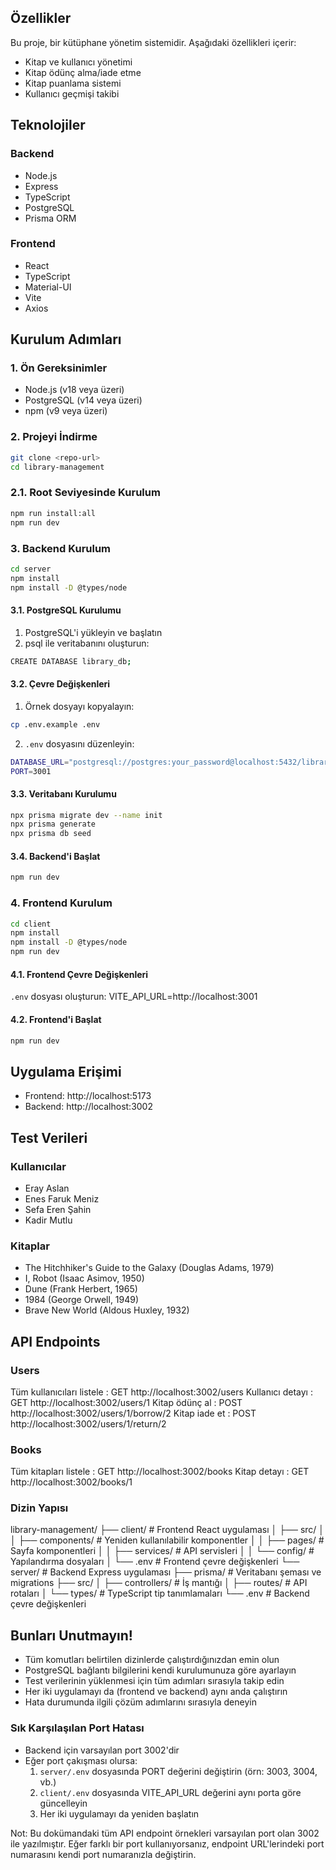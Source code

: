 ## Özellikler
Bu proje, bir kütüphane yönetim sistemidir. Aşağıdaki özellikleri içerir:

-  Kitap ve kullanıcı yönetimi
-  Kitap ödünç alma/iade etme
-  Kitap puanlama sistemi
-  Kullanıcı geçmişi takibi

## Teknolojiler

### Backend
- Node.js
- Express
- TypeScript
- PostgreSQL
- Prisma ORM

### Frontend
- React
- TypeScript
- Material-UI
- Vite
- Axios

## Kurulum Adımları

### 1. Ön Gereksinimler
- Node.js (v18 veya üzeri)
- PostgreSQL (v14 veya üzeri)
- npm (v9 veya üzeri)

### 2. Projeyi İndirme
```bash
git clone <repo-url>
cd library-management
```

### 2.1. Root Seviyesinde Kurulum
```bash
npm run install:all
npm run dev
```

### 3. Backend Kurulum
```bash
cd server
npm install
npm install -D @types/node
```

#### 3.1. PostgreSQL Kurulumu
1. PostgreSQL'i yükleyin ve başlatın
2. psql ile veritabanını oluşturun:
```bash
CREATE DATABASE library_db;
```

#### 3.2. Çevre Değişkenleri
1. Örnek dosyayı kopyalayın:
```bash
cp .env.example .env
```

2. `.env` dosyasını düzenleyin:
```bash
DATABASE_URL="postgresql://postgres:your_password@localhost:5432/library_db"
PORT=3001
```

#### 3.3. Veritabanı Kurulumu
```bash
npx prisma migrate dev --name init
npx prisma generate
npx prisma db seed
```

#### 3.4. Backend'i Başlat
```bash
npm run dev
```

### 4. Frontend Kurulum
```bash
cd client
npm install
npm install -D @types/node
npm run dev
```

#### 4.1. Frontend Çevre Değişkenleri
`.env` dosyası oluşturun:
VITE_API_URL=http://localhost:3001

#### 4.2. Frontend'i Başlat
```bash
npm run dev
```

## Uygulama Erişimi

- Frontend: http://localhost:5173
- Backend: http://localhost:3002

## Test Verileri

### Kullanıcılar
- Eray Aslan
- Enes Faruk Meniz
- Sefa Eren Şahin
- Kadir Mutlu

### Kitaplar
- The Hitchhiker's Guide to the Galaxy (Douglas Adams, 1979)
- I, Robot (Isaac Asimov, 1950)
- Dune (Frank Herbert, 1965)
- 1984 (George Orwell, 1949)
- Brave New World (Aldous Huxley, 1932)

## API Endpoints

### Users
Tüm kullanıcıları listele : GET http://localhost:3002/users
Kullanıcı detayı : GET http://localhost:3002/users/1
Kitap ödünç al : POST http://localhost:3002/users/1/borrow/2
Kitap iade et : POST http://localhost:3002/users/1/return/2

### Books
Tüm kitapları listele : GET http://localhost:3002/books
Kitap detayı : GET http://localhost:3002/books/1

### Dizin Yapısı
library-management/ ├── client/ # Frontend React uygulaması │ ├── src/ │ │ ├── components/ # Yeniden kullanılabilir komponentler │ │ ├── pages/ # Sayfa komponentleri │ │ ├── services/ # API servisleri │ │ └── config/ # Yapılandırma dosyaları │ └── .env # Frontend çevre değişkenleri └── server/ # Backend Express uygulaması ├── prisma/ # Veritabanı şeması ve migrations ├── src/ │ ├── controllers/ # İş mantığı │ ├── routes/ # API rotaları │ └── types/ # TypeScript tip tanımlamaları └── .env # Backend çevre değişkenleri

## Bunları Unutmayın!
- Tüm komutları belirtilen dizinlerde çalıştırdığınızdan emin olun
- PostgreSQL bağlantı bilgilerini kendi kurulumunuza göre ayarlayın
- Test verilerinin yüklenmesi için tüm adımları sırasıyla takip edin
- Her iki uygulamayı da (frontend ve backend) aynı anda çalıştırın
- Hata durumunda ilgili çözüm adımlarını sırasıyla deneyin

### Sık Karşılaşılan Port Hatası
- Backend için varsayılan port 3002'dir
- Eğer port çakışması olursa:
  1. `server/.env` dosyasında PORT değerini değiştirin (örn: 3003, 3004, vb.)
  2. `client/.env` dosyasında VITE_API_URL değerini aynı porta göre güncelleyin
  3. Her iki uygulamayı da yeniden başlatın

Not: Bu dokümandaki tüm API endpoint örnekleri varsayılan port olan 3002 ile yazılmıştır. 
Eğer farklı bir port kullanıyorsanız, endpoint URL'lerindeki port numarasını kendi port numaranızla değiştirin.


